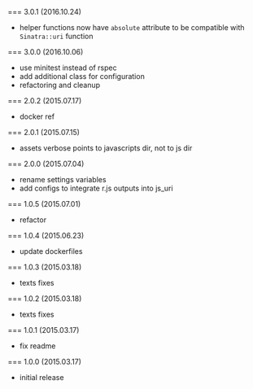 === 3.0.1 (2016.10.24)

* helper functions now have `absolute` attribute to be compatible with `Sinatra::uri` function

=== 3.0.0 (2016.10.06)

* use minitest instead of rspec
* add additional class for configuration
* refactoring and cleanup

=== 2.0.2 (2015.07.17)

* docker ref

=== 2.0.1 (2015.07.15)

* assets verbose points to javascripts dir, not to js dir

=== 2.0.0 (2015.07.04)

* rename settings variables
* add configs to integrate r.js outputs into js_uri

=== 1.0.5 (2015.07.01)

* refactor

=== 1.0.4 (2015.06.23)

* update dockerfiles

=== 1.0.3 (2015.03.18)

* texts fixes

=== 1.0.2 (2015.03.18)

* texts fixes

=== 1.0.1 (2015.03.17)

* fix readme

=== 1.0.0 (2015.03.17)

* initial release
